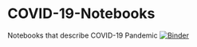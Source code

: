 # COVID-19-Notebooks
Notebooks that describe COVID-19 Pandemic
[![Binder](https://mybinder.org/badge_logo.svg)](https://mybinder.org/v2/gh/dasaep/COVID-19-Notebooks/master?filepath=Comparison_In_Altair_Presentation.ipynb)
